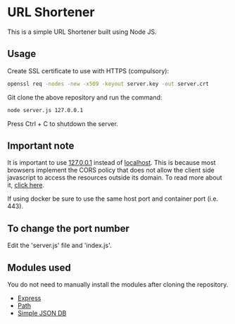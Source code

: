 # URL Shortener

This is a simple URL Shortener built using Node JS.

## Usage

Create SSL certificate to use with HTTPS (compulsory):

```bash
openssl req -nodes -new -x509 -keyout server.key -out server.crt
```

Git clone the above repository and run the command:

```bash
node server.js 127.0.0.1
```

Press Ctrl + C to shutdown the server.

## Important note
It is important to use [127.0.0.1](http://127.0.0.1/) instead of [localhost](http://localhost/). This is because most browsers implement the CORS policy that does not allow the client side javascript to access the resources outside its domain. To read more about it, [click here](https://developer.mozilla.org/en-US/docs/Web/HTTP/CORS).

If using docker be sure to use the same host port and container port (i.e. 443).

## To change the port number
Edit the 'server.js' file and 'index.js'.

## Modules used
You do not need to manually install the modules after cloning the repository.
- [Express](https://expressjs.com/)
- [Path](https://nodejs.org/api/path.html)
- [Simple JSON DB](https://www.npmjs.com/package/simple-json-db)
